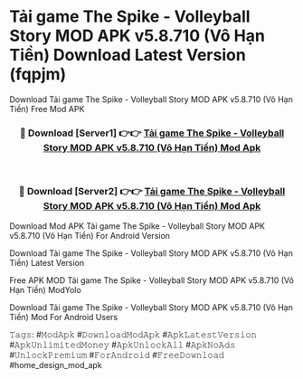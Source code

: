 # Tải game The Spike - Volleyball Story MOD APK v5.8.710 (Vô Hạn Tiền) Download Latest Version (fqpjm)
Download Tải game The Spike - Volleyball Story MOD APK v5.8.710 (Vô Hạn Tiền) Free Mod APK

<div align="center">
<h3>🔴 Download [Server1] 👉👉 <a href="https://apkcomod.com?title=Tải_game_The_Spike_-_Volleyball_Story_MOD_APK_v5.8.710_(Vô_Hạn_Tiền)">Tải game The Spike - Volleyball Story MOD APK v5.8.710 (Vô Hạn Tiền) Mod Apk</a></h3><br>

<h3>🔴 Download [Server2] 👉👉 <a href="https://apkcomod.com?title=Tải_game_The_Spike_-_Volleyball_Story_MOD_APK_v5.8.710_(Vô_Hạn_Tiền)">Tải game The Spike - Volleyball Story MOD APK v5.8.710 (Vô Hạn Tiền) Mod Apk</a></h3>
</div>


Download Mod APK Tải game The Spike - Volleyball Story MOD APK v5.8.710 (Vô Hạn Tiền) For Android Version

Download Tải game The Spike - Volleyball Story MOD APK v5.8.710 (Vô Hạn Tiền) Latest Version

Free APK MOD Tải game The Spike - Volleyball Story MOD APK v5.8.710 (Vô Hạn Tiền) ModYolo

Download Tải game The Spike - Volleyball Story MOD APK v5.8.710 (Vô Hạn Tiền) Mod For Android Users

𝚃𝚊𝚐𝚜: #𝙼𝚘𝚍𝙰𝚙𝚔 #𝙳𝚘𝚠𝚗𝚕𝚘𝚊𝚍𝙼𝚘𝚍𝙰𝚙𝚔 #𝙰𝚙𝚔𝙻𝚊𝚝𝚎𝚜𝚝𝚅𝚎𝚛𝚜𝚒𝚘𝚗 #𝙰𝚙𝚔𝚄𝚗𝚕𝚒𝚖𝚒𝚝𝚎𝚍𝙼𝚘𝚗𝚎𝚢 #𝙰𝚙𝚔𝚄𝚗𝚕𝚘𝚌𝚔𝙰𝚕𝚕 #𝙰𝚙𝚔𝙽𝚘𝙰𝚍𝚜 #𝚄𝚗𝚕𝚘𝚌𝚔𝙿𝚛𝚎𝚖𝚒𝚞𝚖 #𝙵𝚘𝚛𝙰𝚗𝚍𝚛𝚘𝚒𝚍 #𝙵𝚛𝚎𝚎𝙳𝚘𝚠𝚗𝚕𝚘𝚊𝚍 #home_design_mod_apk